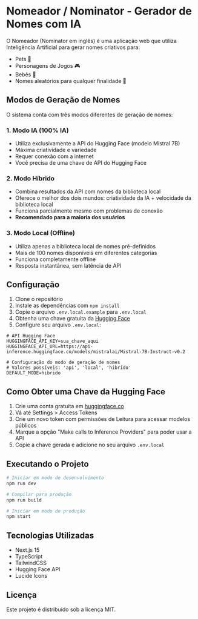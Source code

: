 # Nomeador / Nominator - Gerador de Nomes com IA

O Nomeador (Nominator em inglês) é uma aplicação web que utiliza Inteligência Artificial para gerar nomes criativos para:

- Pets 🐾
- Personagens de Jogos 🎮
- Bebês 👶
- Nomes aleatórios para qualquer finalidade 🌟

## Modos de Geração de Nomes

O sistema conta com três modos diferentes de geração de nomes:

### 1. Modo IA (100% IA)
- Utiliza exclusivamente a API do Hugging Face (modelo Mistral 7B)
- Máxima criatividade e variedade
- Requer conexão com a internet
- Você precisa de uma chave de API do Hugging Face

### 2. Modo Híbrido
- Combina resultados da API com nomes da biblioteca local
- Oferece o melhor dos dois mundos: criatividade da IA + velocidade da biblioteca local
- Funciona parcialmente mesmo com problemas de conexão
- **Recomendado para a maioria dos usuários**

### 3. Modo Local (Offline)
- Utiliza apenas a biblioteca local de nomes pré-definidos
- Mais de 100 nomes disponíveis em diferentes categorias
- Funciona completamente offline
- Resposta instantânea, sem latência de API

## Configuração

1. Clone o repositório
2. Instale as dependências com `npm install`
3. Copie o arquivo `.env.local.example` para `.env.local`
4. Obtenha uma chave gratuita da [Hugging Face](https://huggingface.co)
5. Configure seu arquivo `.env.local`:

```
# API Hugging Face
HUGGINGFACE_API_KEY=sua_chave_aqui
HUGGINGFACE_API_URL=https://api-inference.huggingface.co/models/mistralai/Mistral-7B-Instruct-v0.2

# Configuração do modo de geração de nomes
# Valores possíveis: 'api', 'local', 'hibrido'
DEFAULT_MODE=hibrido
```

## Como Obter uma Chave da Hugging Face

1. Crie uma conta gratuita em [huggingface.co](https://huggingface.co)
2. Vá até Settings > Access Tokens
3. Crie um novo token com permissões de Leitura para acessar modelos públicos
4. Marque a opção "Make calls to Inference Providers" para poder usar a API
5. Copie a chave gerada e adicione no seu arquivo `.env.local`

## Executando o Projeto

```bash
# Iniciar em modo de desenvolvimento
npm run dev

# Compilar para produção
npm run build

# Iniciar em modo de produção
npm start
```

## Tecnologias Utilizadas

- Next.js 15
- TypeScript
- TailwindCSS
- Hugging Face API
- Lucide Icons

## Licença

Este projeto é distribuído sob a licença MIT.
